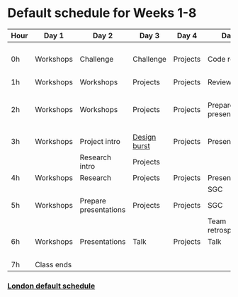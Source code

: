 # Default schedule for Weeks 1-8

Hour | Day 1 | Day 2 | Day 3 | Day 4 | Day 5
-- | -- | -- | -- | -- | --
  |   |   |   |   |  
0h | Workshops | Challenge | Challenge | Projects | Code review
  |   |   |   |   |  
1h | Workshops | Workshops | Projects | Projects | Review issues
  |   |   |   |   |  
2h | Workshops | Workshops | Projects | Projects | Prepare presentations
  |   |   |   |   |  
3h | Workshops | Project intro | [Design burst](https://github.com/foundersandcoders/design-bursts) | Projects | Presentations
  |   | Research intro | Projects |   |  
4h | Workshops | Research | Projects | Projects | Presentations
  |   |   |   |   | SGC
5h | Workshops | Prepare presentations | Projects | Projects | SGC
  |   |   |   |   | Team retrospectives
6h | Workshops | Presentations | Talk | Projects | Talk
  |   |   |   |   |  
7h | Class ends |   |   |   |  


### [London default schedule](./london-default.md)
